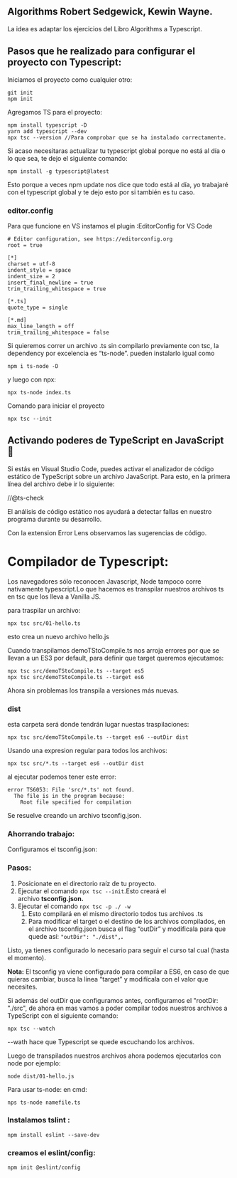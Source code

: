 ## Algorithms Robert Sedgewick, Kewin Wayne.

La idea es adaptar los ejercicios del Libro Algorithms a Typescript.

## Pasos que he realizado para configurar el proyecto con Typescript:

Iniciamos el proyecto como cualquier otro:

```
git init
npm init
```

Agregamos TS para el proyecto:

```
npm install typescript -D
yarn add typescript --dev
npx tsc --version //Para comprobar que se ha instalado correctamente.
```

Si acaso necesitaras actualizar tu typescript global porque no está al día o lo que sea, te dejo el siguiente comando:

```
npm install -g typescript@latest
```

Esto porque a veces npm update nos dice que todo está al día, yo trabajaré con el typescript global y te dejo esto por si también es tu caso.

### editor.config

Para que funcione en VS instamos el plugin :EditorConfig for VS Code

```
# Editor configuration, see https://editorconfig.org
root = true

[*]
charset = utf-8
indent_style = space
indent_size = 2
insert_final_newline = true
trim_trailing_whitespace = true

[*.ts]
quote_type = single

[*.md]
max_line_length = off
trim_trailing_whitespace = false
```

Si quieremos correr un archivo .ts sin compilarlo previamente con tsc, la dependency por excelencia es “ts-node”.
pueden instalarlo igual como

```
npm i ts-node -D
```

y luego con npx:

```
npx ts-node index.ts
```

Comando para iniciar el proyecto

```
npx tsc --init
```

## Activando poderes de TypeScript en JavaScript 🧐

Si estás en Visual Studio Code, puedes activar el analizador de código estático de TypeScript sobre un archivo JavaScript. Para esto, en la primera línea del archivo debe ir lo siguiente:

//@ts-check

El análisis de código estático nos ayudará a detectar fallas en nuestro programa durante su desarrollo.

Con la extension Error Lens observamos las sugerencias de código.

# Compilador de Typescript:

Los navegadores sólo reconocen Javascript, Node tampoco corre nativamente typescript.Lo que hacemos es transpilar nuestros archivos ts en tsc que los lleva a Vanilla JS.

para traspilar un archivo:

```
npx tsc src/01-hello.ts
```

esto crea un nuevo archivo hello.js

Cuando transpilamos demoTStoCompile.ts nos arroja errores por que se llevan a un ES3 por default, para definir que target queremos ejecutamos:

```
npx tsc src/demoTStoCompile.ts --target es5
npx tsc src/demoTStoCompile.ts --target es6
```

Ahora sin problemas los transpila a versiones más nuevas.

### dist

esta carpeta será donde tendrán lugar nuestas traspilaciones:

```
npx tsc src/demoTStoCompile.ts --target es6 --outDir dist
```

Usando una expresion regular para todos los archivos:

```
npx tsc src/*.ts --target es6 --outDir dist
```

al ejecutar podemos tener este error:

```
error TS6053: File 'src/*.ts' not found.
  The file is in the program because:
    Root file specified for compilation
```

Se resuelve creando un archivo tsconfig.json.

### Ahorrando trabajo:

Configuramos el tsconfig.json:

### Pasos:

1. Posicionate en el directorio raíz de tu proyecto.
2. Ejecutar el comando `npx tsc --init`.Esto creará el archivo **tsconfig.json.**
3. Ejecutar el comando `npx tsc -p ./ -w`
   1. Esto compilará en el mismo directorio todos tus archivos .ts
   2. Para modificar el target o el destino de los archivos compilados, en el archivo tsconfig.json busca el flag “outDir” y modificala para que quede así: `"outDir": "./dist",`**.**

Listo, ya tienes configurado lo necesario para seguir el curso tal cual (hasta el momento).

**Nota:** El tsconfig ya viene configurado para compilar a ES6, en caso de que quieras cambiar, busca la línea “target” y modifícala con el valor que necesites.

Si además del outDir que configuramos antes, configuramos el "rootDir: "./src", de ahora en mas vamos a poder compilar todos nuestros archivos a TypeScript con el siguiente comando:

```
npx tsc --watch
```

--wath hace que Typescript se quede escuchando los archivos.

Luego de transpilados nuestros archivos ahora podemos ejecutarlos con node por ejemplo:

```
node dist/01-hello.js
```

Para usar ts-node: en cmd:

```
nps ts-node namefile.ts
```

### Instalamos tslint :

```
npm install eslint --save-dev
```

### creamos el eslint/config:

```
npm init @eslint/config
```
